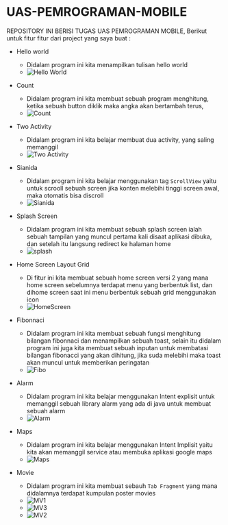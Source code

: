 # UAS-PEMROGRAMAN-MOBILE

REPOSITORY INI BERISI TUGAS UAS PEMROGRAMAN MOBILE,
Berikut untuk fitur fitur dari project yang saya buat :

- Hello world
  - Didalam program ini kita menampilkan tulisan hello world
  - ![Hello World](https://github.com/AdityaAchya/UAS-PEMROGRAMAN-MOBILE/assets/123864099/fcf4b3b4-7793-4d4c-8393-8972aaabdd14)

    
 
- Count
  - Didalam program ini kita membuat sebuah program menghitung, ketika sebuah button diklik maka angka akan bertambah terus,
  - ![Count](https://github.com/AdityaAchya/UAS-PEMROGRAMAN-MOBILE/assets/123864099/95e04e51-dbcd-41e9-83e1-2b1e35ef1118)
 
  
- Two Activity
  - Didalam program ini kita belajar membuat dua activity, yang saling memanggil
  - ![Two Activity](https://github.com/AdityaAchya/UAS-PEMROGRAMAN-MOBILE/assets/123864099/1185eabf-ef00-4ad2-8da2-70402f53a1f8)
 
    

- Sianida
  - Didalam program ini kita belajar menggunakan tag `ScrollView` yaitu untuk scrooll sebuah screen jika konten melebihi tinggi screen awal, maka otomatis bisa discroll
  - ![Sianida](https://github.com/AdityaAchya/UAS-PEMROGRAMAN-MOBILE/assets/123864099/e4823175-59b1-4446-93aa-017f619c3515)

 
- Splash Screen
  - Didalam program ini kita membuat sebuah splash screen ialah sebuah tampilan yang muncul pertama kali disaat aplikasi dibuka, dan setelah itu langsung redirect ke halaman home
  - ![splash](https://github.com/AdityaAchya/UAS-PEMROGRAMAN-MOBILE/assets/123864099/89a8a890-b670-4e76-bbb7-4bdded57ae74)
 
- Home Screen Layout Grid
  - Di fitur ini kita membuat sebuah home screen versi 2 yang mana home screen sebelumnya terdapat menu yang berbentuk list, dan dihome screen saat ini menu berbentuk sebuah grid menggunakan icon
  - ![HomeScreen](https://github.com/AdityaAchya/UAS-PEMROGRAMAN-MOBILE/assets/123864099/f8b33f7f-79f9-402a-b24f-6f34cd63b5b1)

- Fibonnaci
  - Didalam program ini kita membuat sebuah fungsi menghitung bilangan fibonnaci dan menampilkan sebuah toast, selain itu didalam program ini juga kita membuat sebuah inputan untuk membatasi  bilangan fibonacci yang akan dihitung, jika suda melebihi maka toast akan muncul untuk memberikan peringatan
  - ![Fibo](https://github.com/AdityaAchya/UAS-PEMROGRAMAN-MOBILE/assets/123864099/cef1edc6-c70b-4ee2-9ea8-403544996c14)

- Alarm
  - Didalam program ini kita belajar menggunakan Intent explisit untuk memanggil sebuah library alarm yang ada di java untuk membuat sebuah alarm
  - ![Alarm](https://github.com/AdityaAchya/UAS-PEMROGRAMAN-MOBILE/assets/123864099/3c7d38aa-26f5-4ee5-a5ef-ace7e2d5aff4)

- Maps
   - Didalam program ini kita belajar menggunakan Intent Implisit yaitu kita akan memanggil service atau membuka aplikasi google maps
   - ![Maps](https://github.com/AdityaAchya/UAS-PEMROGRAMAN-MOBILE/assets/123864099/9cee1601-8b51-4c5e-af7d-7ad1011801f0)

- Movie
  - Didalam program ini kita membuat sebauh `Tab Fragment` yang mana didalamnya terdapat kumpulan poster movies
  - ![MV1](https://github.com/AdityaAchya/UAS-PEMROGRAMAN-MOBILE/assets/123864099/d3d7307a-f827-44fd-9dc1-00f9c466a25d)
  - ![MV3](https://github.com/AdityaAchya/UAS-PEMROGRAMAN-MOBILE/assets/123864099/d85c6e45-b003-4f32-8c47-909af3756329)
  - ![MV2](https://github.com/AdityaAchya/UAS-PEMROGRAMAN-MOBILE/assets/123864099/ee6fe115-8de1-4c2b-b68a-aabd58f7ab33)






